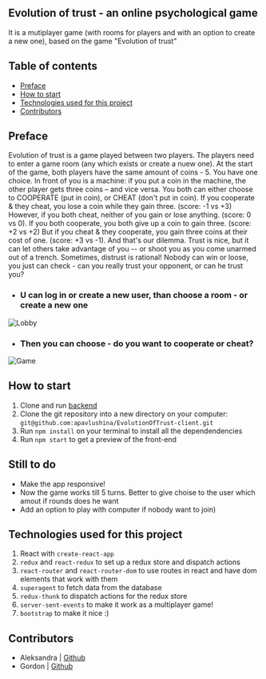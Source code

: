 ## Evolution of trust - an online psychological game

It is a mutiplayer game (with rooms for players and with an option to create a new one), based on the game "Evolution of trust"

## Table of contents

- [Preface](#Preface)
- [How to start](#How-to-start)
- [Technologies used for this project](#Technologies-used-for-this-project)
- [Contributors](#Contributors)

## Preface

Evolution of trust is a game played between two players.
The players need to enter a game room (any which exists or create a nuew one). At the start of the game, both players have the same amount of coins - 5. 
You have one choice. In front of you is a machine: if you put a coin in the machine, the other player gets three coins – and vice versa. You both can either choose to COOPERATE (put in coin), or CHEAT (don't put in coin).
If you cooperate & they cheat, you lose a coin while they gain three. (score: -1 vs +3) However, if you both cheat, neither of you gain or lose anything. (score: 0 vs 0).
If you both cooperate, you both give up a coin to gain three. (score: +2 vs +2) But if you cheat & they cooperate, you gain three coins at their cost of one. (score: +3 vs -1).
And that's our dilemma. Trust is nice, but it can let others take advantage of you -- or shoot you as you come unarmed out of a trench. Sometimes, distrust is rational!
Nobody can win or loose, you just can check - can you really trust your opponent, or can he trust you?


- ### U can log in or create a new user, than choose a room - or create a new one

![Lobby](https://i.ibb.co/17g0w8b/1.png)

- ### Then you can choose - do you want to cooperate or cheat?

![Game](https://i.ibb.co/FYCZScY/2.png)


## How to start

1. Clone and run [backend](https://github.com/apavlushina/game-server) 
2. Clone the git repository into a new directory on your computer: `git@github.com:apavlushina/EvolutionOfTrust-client.git`
3. Run `npm install` on your terminal to install all the dependendencies
4. Run `npm start` to get a preview of the front-end

## Still to do

- Make the app responsive!
- Now the game works till 5 turns. Better to give choise to the user which amout if rounds does he want
- Add an option to play with computer if nobody want to join)

## Technologies used for this project

1. React with `create-react-app`
2. `redux` and `react-redux` to set up a redux store and dispatch actions
3. `react-router` and `react-router-dom` to use routes in react and have dom elements that work with them
4. `superagent` to fetch data from the database
5. `redux-thunk` to dispatch actions for the redux store
6. `server-sent-events` to make it work as a multiplayer game!
7. `bootstrap` to make it nice :)

## Contributors

- Aleksandra | [Github](https://github.com/apavlushina)
- Gordon | [Github](https://github.com/sssgordon)
